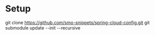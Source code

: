 # Setup
git clone https://github.com/smo-snippets/spring-cloud-config.git
git submodule update --init --recursive